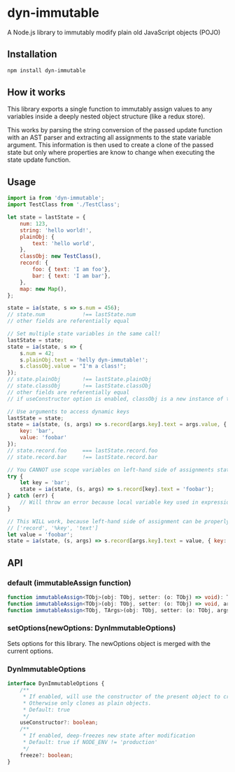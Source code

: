 # dyn-immutable
A Node.js library to immutably modify plain old JavaScript objects (POJO)

## Installation
```sh
npm install dyn-immutable
```

## How it works
This library exports a single function to immutably assign values to any variables inside a deeply nested object structure (like a redux store).

This works by parsing the string conversion of the passed update function with an AST parser and extracting all assignments to the state variable argument.
This information is then used to create a clone of the passed state but only where properties are know to change when executing the state update function.

## Usage

```js
import ia from 'dyn-immutable';
import TestClass from './TestClass';

let state = lastState = {
    num: 123,
    string: 'hello world!',
    plainObj: {
        text: 'hello world',
    },
    classObj: new TestClass(),
    record: {
        foo: { text: 'I am foo'},
        bar: { text: 'I am bar'},
    },
    map: new Map(),
};

state = ia(state, s => s.num = 456);
// state.num            !== lastState.num
// other fields are referentially equal

// Set multiple state variables in the same call!
lastState = state;
state = ia(state, s => {
    s.num = 42;
    s.plainObj.text = 'helly dyn-immutable!';
    s.classObj.value = "I'm a class!";
});
// state.plainObj       !== lastState.plainObj
// state.classObj       !== lastState.classObj
// other fields are referentially equal
// if useConstructor option is enabled, classObj is a new instance of type TestClass and not a POJO!

// Use arguments to access dynamic keys
lastState = state;
state = ia(state, (s, args) => s.record[args.key].text = args.value, { 
    key: 'bar',
    value: 'foobar' 
});
// state.record.foo     === lastState.record.foo
// state.record.bar     !== lastState.record.bar

// You CANNOT use scope variables on left-hand side of assignments state update functions!
try {
    let key = 'bar';
    state = ia(state, (s, args) => s.record[key].text = 'foobar');
} catch (err) {
    // Will throw an error because local variable key used in expression
}

// This WILL work, because left-hand side of assignment can be properly parsed as path
// ['record', '%key', 'text']
let value = 'foobar';
state = ia(state, (s, args) => s.record[args.key].text = value, { key: 'bar' });
```

## API

### default (immutableAssign function)
```ts
function immutableAssign<TObj>(obj: TObj, setter: (o: TObj) => void): TObj;
function immutableAssign<TObj>(obj: TObj, setter: (o: TObj) => void, args: undefined, options?: DynImmutableOptions): TObj;
function immutableAssign<TObj, TArgs>(obj: TObj, setter: (o: TObj, args: TArgs) => void, args: TArgs, options?: DynImmutableOptions): TObj;
```

### setOptions(newOptions: DynImmutableOptions)
Sets options for this library. The newOptions object is merged with the current options.

### DynImmutableOptions
```ts
interface DynImmutableOptions {
    /**
     * If enabled, will use the constructor of the present object to create the clone.
     * Otherwise only clones as plain objects.
     * Default: true
     */
    useConstructor?: boolean;
    /**
     * If enabled, deep-freezes new state after modification
     * Default: true if NODE_ENV != 'production'
     */
    freeze?: boolean;
}
```
